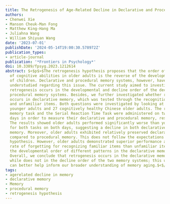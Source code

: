 ```yaml
---
title: The Retrogenesis of Age-Related Decline in Declarative and Procedural Memory
authors:
- Chenwei Xie
- Manson Cheuk-Man Fong
- Matthew King-Hang Ma
- Juliahna Wang
- William Shiyuan Wang
date: '2023-07-01'
publishDate: '2024-05-14T19:00:30.578972Z'
publication_types:
- article-journal
publication: '*Frontiers in Psychology*'
doi: 10.3389/fpsyg.2023.1212614
abstract: $<$p$>$The retrogenesis hypothesis proposes that the order of breakdown
  of cognitive abilities in older adults is the reverse of the developmental order
  of children. Declarative and procedural memory systems, however, have been empirically
  understudied regarding this issue. The current study aimed to investigate whether
  retrogenesis occurs in the developmental and decline order of the declarative and
  procedural memory systems. Besides, we further investigated whether retrogenesis
  occurs in declarative memory, which was tested through the recognition of familiar
  and unfamiliar items. Both questions were investigated by looking at 28 Chinese
  younger adults and 27 cognitively healthy Chinese older adults. The recognition
  memory task and the Serial Reaction Time Task were administered on two consecutive
  days in order to measure their declarative and procedural memory, respectively.
  The results showed older adults performed significantly worse than younger adults
  for both tasks on both days, suggesting a decline in both declarative and procedural
  memory. Moreover, older adults exhibited relatively preserved declarative memory
  compared to procedural memory. This does not follow the expectations of the retrogenesis
  hypothesis. However, older adults demonstrated superior performance and a steeper
  rate of forgetting for recognizing familiar items than unfamiliar items. This reverses
  the developmental order of different patterns in the declarative memory system.
  Overall, we conclude that retrogenesis occurs in the declarative memory system,
  while does not in the decline order of the two memory systems; this understanding
  can better help inform our broader understanding of memory aging.$<$/p$>$
tags:
- agerelated decline in memory
- declarative memory
- Memory
- procedural memory
- retrogenesis hypothesis
---
```

